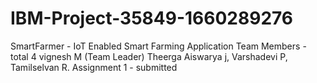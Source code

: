 # IBM-Project-35849-1660289276
SmartFarmer - IoT Enabled Smart Farming Application
Team Members - total 4 
               vignesh M (Team Leader)
               Theerga Aiswarya j,
               Varshadevi P,
               Tamilselvan R.
Assignment 1 - submitted                
